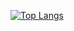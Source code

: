 [![Top Langs](https://github-readme-stats.vercel.app/api/top-langs/?username=ben-blakemore&layout=compact&hide=scilab)](https://github.com/anuraghazra/github-readme-stats)
